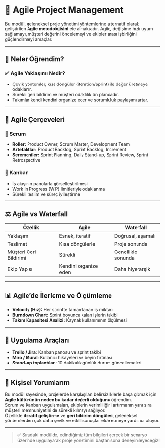 # 🚀 Agile Project Management

Bu modül, geleneksel proje yönetimi yöntemlerine alternatif olarak geliştirilen **Agile metodolojisini** ele almaktadır. Agile, değişime hızlı uyum sağlamayı, müşteri değerini öncelemeyi ve ekipler arası işbirliğini güçlendirmeyi amaçlar.  

---

## 🎯 Neler Öğrendim?

### ✅ Agile Yaklaşımı Nedir?
- Çevik yöntemler, kısa döngüler (iteration/sprint) ile değer üretmeye odaklanır.  
- Sürekli geri bildirim ve müşteri odaklılık ön plandadır.  
- Takımlar kendi kendini organize eder ve sorumluluk paylaşımı artar.  

---

## 👥 Agile Çerçeveleri

### 📌 Scrum
- **Roller:** Product Owner, Scrum Master, Development Team  
- **Artefaktlar:** Product Backlog, Sprint Backlog, Increment  
- **Seremoniler:** Sprint Planning, Daily Stand-up, Sprint Review, Sprint Retrospective  

### 📌 Kanban
- İş akışının panolarla görselleştirilmesi  
- Work in Progress (WIP) limitleriyle odaklanma  
- Sürekli teslim ve süreç iyileştirme  

---

## ⚖️ Agile vs Waterfall

| Özellik | Agile | Waterfall |
|---------|-------|-----------|
| Yaklaşım | Esnek, iteratif | Doğrusal, aşamalı |
| Teslimat | Kısa döngülerle | Proje sonunda |
| Müşteri Geri Bildirimi | Sürekli | Genellikle sonunda |
| Ekip Yapısı | Kendini organize eden | Daha hiyerarşik |

---

## 📊 Agile’de İlerleme ve Ölçümleme

- **Velocity (Hız):** Her sprintte tamamlanan iş miktarı  
- **Burndown Chart:** Sprint boyunca kalan işlerin takibi  
- **Takım Kapasitesi Analizi:** Kaynak kullanımının ölçülmesi  

---

## 🔧 Uygulama Araçları

- **Trello / Jira**: Kanban panosu ve sprint takibi  
- **Miro / Mural**: Kullanıcı hikayeleri ve beyin fırtınası  
- **Stand-up toplantıları**: 10 dakikalık günlük durum güncellemeleri  

---

## 📝 Kişisel Yorumlarım

Bu modül sayesinde, projelerde karşılaşılan belirsizliklerle başa çıkmak için **Agile kültürünün neden bu kadar değerli olduğunu** öğrendim.  
Scrum ve Kanban uygulamaları, ekiplerin verimliliğini artırmanın yanı sıra müşteri memnuniyetini de sürekli kılmayı sağlıyor.  
Özellikle **iteratif geliştirme** ve **geri bildirim döngüleri**, geleneksel yöntemlerden çok daha çevik ve etkili sonuçlar elde etmeye yardımcı oluyor.  

---

> ✅ Sıradaki modülde, edindiğimiz tüm bilgileri gerçek bir senaryo üzerinde uygulayarak proje yönetimini baştan sona deneyimleyeceğiz!
